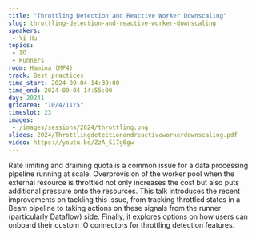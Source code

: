 ```yaml
---
title: "Throttling Detection and Reactive Worker Downscaling"
slug: throttling-detection-and-reactive-worker-downscaling
speakers:
 - Yi Hu
topics:
 - IO
 - Runners
room: Hamina (MP4)
track: Best practices
time_start: 2024-09-04 14:30:00
time_end: 2024-09-04 14:55:00
day: 20241
gridarea: "10/4/11/5"
timeslot: 23
images:
 - /images/sessions/2024/throttling.png
slides: 2024/Throttlingdetectionandreactiveworkerdownscaling.pdf
video: https://youtu.be/ZzA_S17g6gw
---
```


Rate limiting and draining quota is a common issue for a data processing pipeline running at scale. Overprovision of the worker pool when the external resource is throttled not only increases the cost but also puts additional pressure onto the resources. This talk introduces the recent improvements on tackling this issue, from tracking throttled states in a Beam pipeline to taking actions on these signals from the runner (particularly Dataflow) side. Finally, it explores options on how users can onboard their custom IO connectors for throttling detection features.
